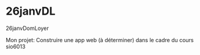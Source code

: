 # 26janvDL
26janvDomLoyer

Mon projet:
Construire une app web (à déterminer) dans le cadre du cours sio6013
